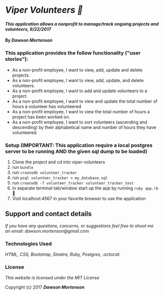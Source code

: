 # _Viper Volunteers 🐍_

#### _This application allows a nonprofit to manage/track ongoing projects and volunteers, 9/22/2017_

#### By _**Dawson Mortenson**_

### This application provides the follow functionality ("user stories"):
* As a non-profit employee, I want to view, add, update and delete projects.
* As a non-profit employee, I want to view, add, update, and delete volunteers.
* As a non-profit employee, I want to add and update volunteers to a project.
* As a non-profit employee, I want to view and update the total number of hours a volunteer has volunteered
* As a non-profit employee, I want to view the total number of hours a project has been worked on.
* As a non-profit employee, I want to sort volunteers (ascending and descending) by their alphabetical name and number of hours they have volunteered.

### Setup (IMPORTANT: This application require a local postgres server to be running AND the given sql dump to be loaded)
1. Clone the project and cd into viper-volunteers
2. run `bundle`
3. run `createdb volunteer_tracker`
4. run `psql volunteer_tracker < my_database.sql`
5. run `createdb -T volunteer_tracker volunteer_tracker_test`
6. In separate terminal tab/window start up the app by running `ruby app.rb` :rocket:
7. Visit localhost:4567 in your favorite browser to use the application

## Support and contact details

_If you have any questions, concerns, or suggestions feel free to shoot me an email: dawson.mortenson@gmail.com_

### Technologies Used
_HTML, CSS, Bootstrap, Sinatra, Ruby, Postgres, :octocat:_

### License
*This website is licensed under the MIT License*

Copyright (c) 2017 **_Dawson Mortenson_**
